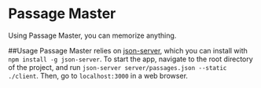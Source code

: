 # Passage Master
Using Passage Master, you can memorize anything.

##Usage
Passage Master relies on [json-server](https://www.npmjs.com/package/json-server), which you can install with `npm install -g json-server`.
To start the app, navigate to the root directory of the project, and run `json-server server/passages.json --static ./client`.  Then, go to `localhost:3000` in a web browser.
